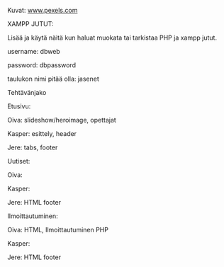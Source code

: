 Kuvat: www.pexels.com

XAMPP JUTUT:

Lisää ja käytä näitä kun haluat muokata tai tarkistaa PHP ja xampp jutut.

username: dbweb

password: dbpassword

taulukon nimi pitää olla: jasenet

Tehtävänjako

Etusivu:

Oiva: slideshow/heroimage, opettajat

Kasper: esittely, header

Jere: tabs, footer

Uutiset:

Oiva: 

Kasper: 

Jere: HTML footer


Ilmoittautuminen:

Oiva: HTML, Ilmoittautuminen PHP

Kasper: 

Jere: HTML footer

